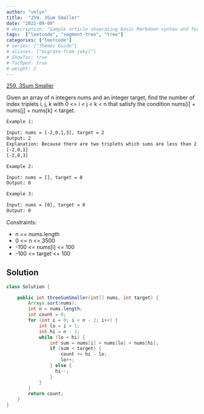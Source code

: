 ```yaml
---
author: "volyx"
title:  "259. 3Sum Smaller"
date: "2021-09-09"
# description: "Sample article showcasing basic Markdown syntax and formatting for HTML elements."
tags:  ["leetcode", "segment-tree", "tree"]
categories: ["leetcode"]
# series: ["Themes Guide"]
# aliases: ["migrate-from-jekyl"]
# ShowToc: true
# TocOpen: true
# weight: 2
---
```


[259. 3Sum Smaller](https://leetcode.com/problems/3sum-smaller/)

Given an array of n integers nums and an integer target, find the number of index triplets i, j, k with 0 <= i < j < k < n that satisfy the condition nums[i] + nums[j] + nums[k] < target.

```txt
Example 1:

Input: nums = [-2,0,1,3], target = 2
Output: 2
Explanation: Because there are two triplets which sums are less than 2:
[-2,0,1]
[-2,0,3]

Example 2:

Input: nums = [], target = 0
Output: 0

Example 3:

Input: nums = [0], target = 0
Output: 0
```

Constraints:

- n == nums.length
- 0 <= n <= 3500
- -100 <= nums[i] <= 100
- -100 <= target <= 100

## Solution

```java
class Solution {

    public int threeSumSmaller(int[] nums, int target) {
        Arrays.sort(nums);
        int n = nums.length;
        int count = 0;
        for (int i = 0; i < n - 2; i++) {
            int lo = i + 1;
            int hi = n - 1;
            while (lo < hi) {
                int sum = nums[i] + nums[lo] + nums[hi];
                if (sum < target) {
                    count += hi - lo;
                    lo++;
                } else {
                  hi--;
                }
            }
        }
        return count;
    }
}
```
